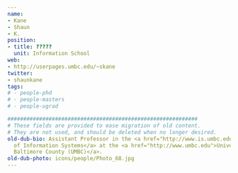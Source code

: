 ```yaml
---
name:
- Kane
- Shaun
- K.
position:
- title: ?????
  unit: Information School
web:
- http://userpages.umbc.edu/~skane
twitter:
- shaunkane
tags:
# - people-phd
# - people-masters
# - people-ugrad

############################################################
# These fields are provided to ease migration of old content.
# They are not used, and should be deleted when no longer desired.
old-dub-bio: Assistant Professor in the <a href="http://www.is.umbc.edu">Department
  of Information Systems</a> at the <a href="http://www.umbc.edu">University of Maryland,
  Baltimore County (UMBC)</a>.
old-dub-photo: icons/people/Photo_68.jpg
---
```

